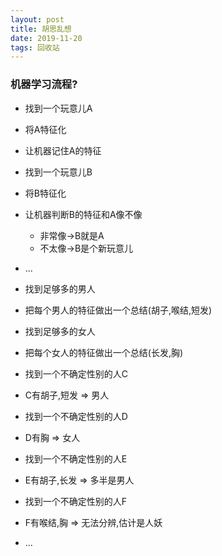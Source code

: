 ```yaml
---
layout: post
title: 胡思乱想
date: 2019-11-20
tags: 回收站
---
```

### 机器学习流程?
- 找到一个玩意儿A
- 将A特征化
- 让机器记住A的特征
- 找到一个玩意儿B
- 将B特征化
- 让机器判断B的特征和A像不像
    - 非常像->B就是A
    - 不太像->B是个新玩意儿
- ...

- 找到足够多的男人
- 把每个男人的特征做出一个总结(胡子,喉结,短发)
- 找到足够多的女人
- 把每个女人的特征做出一个总结(长发,胸)
- 找到一个不确定性别的人C
- C有胡子,短发 => 男人
- 找到一个不确定性别的人D
- D有胸 => 女人
- 找到一个不确定性别的人E
- E有胡子,长发 => 多半是男人
- 找到一个不确定性别的人F
- F有喉结,胸 => 无法分辨,估计是人妖
- ...

